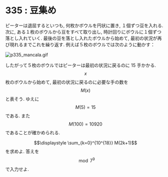 # 335 : 豆集め

ピーターは退屈するといつも, 何枚かボウルを円状に置き, １個ずつ豆を入れる. 次に, ある１枚のボウルから豆をすべて取り出し, 時計回りにボウルに１個ずつ落とし入れていく. 最後の豆を落とし入れたボウルから始めて, 最初の状況が再び現れるまでこれを繰り返す. 例えば５枚のボウルでは次のように動かす：

![p335\_mancala.gif](https://projecteuler.net/project/images/p335\_mancala.gif)

したがって５枚のボウルではピーターは最初の状況に戻るのに 15 手かかる.$$x$$枚のボウルから始めて, 最初の状況に戻るのに必要な手の数を$$M(x)$$と表そう. ゆえに$$M(5) = 15$$である. また$$M(100) = 10920$$であることが確かめられる.

$$\displaystyle \sum_{k=0}^{10^{18}} M(2k+1)$$を求めよ. 答えを$$\mod 7^9$$で入力せよ.
